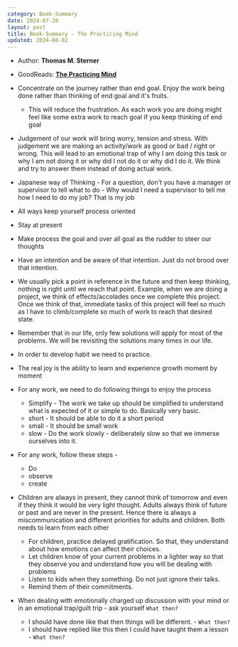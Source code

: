 ```yaml
---
category: Book-Summary
date: 2024-07-20
layout: post
title: Book-Summary - The Practicing Mind
updated: 2024-08-02
---
```


- Author: **Thomas M. Sterner**
- GoodReads: **[The Practicing Mind](https://www.goodreads.com/book/show/12837220-the-practicing-mind)**

- Concentrate on the journey rather than end goal. Enjoy the work being done rather than thinking of end goal and it's fruits.
	- This will reduce the frustration. As each work you are doing might feel like some extra work to reach goal if you keep thinking of end goal
- Judgement of our work will bring worry, tension and stress. With judgement we are making an activity/work as good or bad / right or wrong. This will lead to an emotional trap of why I am doing this task or why I am not doing it or why did I not do it or why did I do it. We think and try to answer them instead of doing actual work.
- Japanese way of Thinking - For a question, don't you have a manager or supervisor to tell what to do - Why would I need a supervisor to tell me how I need to do my job? That is my job  
- All ways keep yourself process oriented  
- Stay at present  
- Make process the goal and over all goal as the rudder to steer our thoughts  
- Have an intention and be aware of that intention. Just do not brood over that intention.  
- We usually pick a point in reference in the future and then keep thinking, nothing is right until we reach that point. Example, when we are doing a project, we think of effects/accolades once we complete this project. Once we think of that, immediate tasks of this project will feel so much as I have to climb/complete so much of work to reach that desired state. 
- Remember that in our life, only few solutions will apply for most of the problems. We will be revisiting the solutions many times in our life.
- In order to develop habit we need to practice.
- The real joy is the ability to learn and experience growth moment by moment
- For any work, we need to do following things to enjoy the process
	- Simplify - The work we take up should be simplified to understand what is expected of it or simple to do. Basically very basic.
	- short - It should be able to do it a short period
	- small - It should be small work
	- slow - Do the work slowly - deliberately slow so that we immerse ourselves into it.
- For any work, follow these steps - 
	- Do
	- observe
	- create
- Children are always in present, they cannot think of tomorrow and even if they think it would be very light thought. Adults always think of future or past and are never in the present. Hence there is always a miscommunication and different priorities for adults and children. Both needs to learn from each other
	- For children, practice delayed gratification. So that, they understand about how emotions can affect their choices.
	- Let children know of your current problems in a lighter way so that they observe you and understand how you will be dealing with problems
	- Listen to kids when they something.  Do not just ignore their talks.  
	- Remind them of their commitments.
- When dealing with emotionally charged up discussion with your mind or in an emotional trap/guilt trip - ask yourself  `What then?`
	- I should have done like that then things will be different. - `What then?`
	- I should have replied like this then I could have taught them a lesson - `What then?`